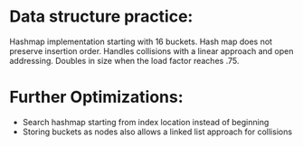 # Data structure practice:
Hashmap implementation starting with 16 buckets. Hash map does not preserve insertion order. Handles collisions with a linear approach and open addressing. Doubles in size when the load factor reaches .75. 

# Further Optimizations: 
- Search hashmap starting from index location instead of beginning
- Storing buckets as nodes also allows a linked list approach for collisions